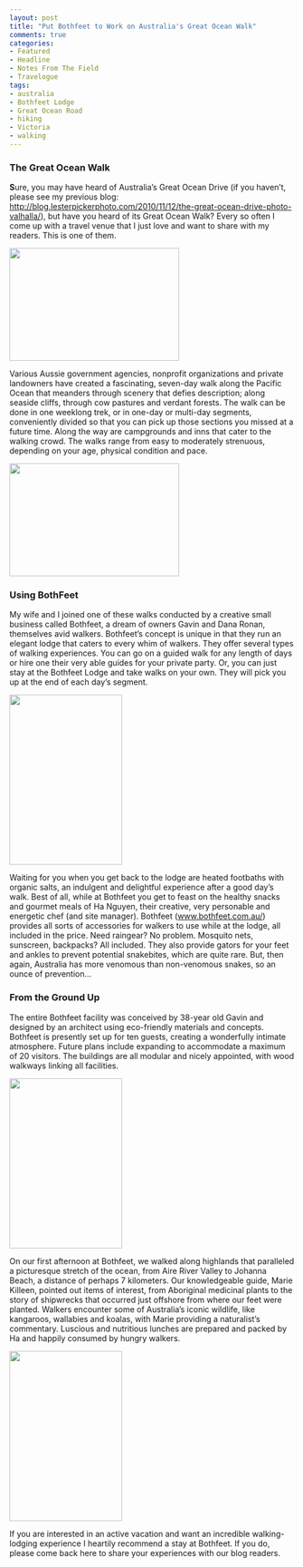 ```yaml
---
layout: post
title: "Put Bothfeet to Work on Australia's Great Ocean Walk"
comments: true
categories:
- Featured
- Headline
- Notes From The Field
- Travelogue
tags:
- australia
- Bothfeet Lodge
- Great Ocean Road
- hiking
- Victoria
- walking
---
```

<h3>The Great Ocean Walk</h3>
<strong>S</strong>ure, you may have heard of Australia’s Great Ocean Drive (if you haven’t, please see my previous blog: <a href="http://">http://blog.lesterpickerphoto.com/2010/11/12/the-great-ocean-drive-photo-valhalla/</a>), but have you heard of its Great Ocean Walk? Every so often I come up with a travel venue that I just love and want to share with my readers. This is one of them.

<a href="http://blog.lesterpickerphoto.com/wp-content/uploads/2010/11/Great-Ocean-Road-Victoria-Australia-902010-11-09.jpg"><img class="size-medium wp-image-704" title="Great Ocean Road, Victoria, Australia 902010-11-09" src="http://blog.lesterpickerphoto.com/wp-content/uploads/2010/11/Great-Ocean-Road-Victoria-Australia-902010-11-09-300x199.jpg" alt="" width="300" height="199"></a>

Various Aussie government agencies, nonprofit organizations and private landowners have created a fascinating, seven-day walk along the Pacific Ocean that meanders through scenery that defies description; along seaside cliffs, through cow pastures and verdant forests. The walk can be done in one weeklong trek, or in one-day or multi-day segments, conveniently divided so that you can pick up those sections you missed at a future time. Along the way are campgrounds and inns that cater to the walking crowd. The walks range from easy to moderately strenuous, depending on your age, physical condition and pace.

<a href="http://blog.lesterpickerphoto.com/wp-content/uploads/2010/11/Bothfeet-Lodge-Victoria-Australia-92010-11-10.jpg"><img class="aligncenter size-medium wp-image-700" title="Bothfeet Lodge, Victoria, Australia 92010-11-10" src="http://blog.lesterpickerphoto.com/wp-content/uploads/2010/11/Bothfeet-Lodge-Victoria-Australia-92010-11-10-300x199.jpg" alt="" width="300" height="199"></a>
<h3>Using BothFeet</h3>
My wife and I joined one of these walks conducted by a creative small business called Bothfeet, a dream of owners Gavin and Dana Ronan, themselves avid walkers. Bothfeet’s concept is unique in that they run an elegant lodge that caters to every whim of walkers. They offer several types of walking experiences. You can go on a guided walk for any length of days or hire one their very able guides for your private party. Or, you can just stay at the Bothfeet Lodge and take walks on your own. They will pick you up at the end of each day’s segment.

<a href="http://blog.lesterpickerphoto.com/wp-content/uploads/2010/11/Great-Ocean-Road-Victoria-Australia-602010-11-09.jpg"><img class="size-medium wp-image-701" title="Great Ocean Road, Victoria, Australia 602010-11-09" src="http://blog.lesterpickerphoto.com/wp-content/uploads/2010/11/Great-Ocean-Road-Victoria-Australia-602010-11-09-199x300.jpg" alt="" width="199" height="300"></a>

Waiting for you when you get back to the lodge are heated footbaths with organic salts, an indulgent and delightful experience after a good day’s walk. Best of all, while at Bothfeet you get to feast on the healthy snacks and gourmet meals of Ha Nguyen, their creative, very personable and energetic chef (and site manager).   Bothfeet (www.bothfeet.com.au/) provides all sorts of accessories for walkers to use while at the lodge, all included in the price. Need raingear? No problem. Mosquito nets, sunscreen, backpacks? All included. They also provide gators for your feet and ankles to prevent potential snakebites, which are quite rare. But, then again, Australia has more venomous than non-venomous snakes, so an ounce of prevention…
<h3>From the Ground Up</h3>
The entire Bothfeet facility was conceived by 38-year old Gavin and designed by an architect using eco-friendly materials and concepts. Bothfeet is presently set up for ten guests, creating a wonderfully intimate atmosphere. Future plans include expanding to accommodate a maximum of 20 visitors. The buildings are all modular and nicely appointed, with wood walkways linking all facilities.

<a href="http://blog.lesterpickerphoto.com/wp-content/uploads/2010/11/Great-Ocean-Road-Victoria-Australia-722010-11-09.jpg"><img class="size-medium wp-image-703" title="Great Ocean Road, Victoria, Australia 722010-11-09" src="http://blog.lesterpickerphoto.com/wp-content/uploads/2010/11/Great-Ocean-Road-Victoria-Australia-722010-11-09-199x300.jpg" alt="" width="199" height="300"></a>

On our first afternoon at Bothfeet, we walked along highlands that paralleled a picturesque stretch of the ocean, from Aire River Valley to Johanna Beach, a distance of perhaps 7 kilometers. Our knowledgeable guide, Marie Killeen, pointed out items of interest, from Aboriginal medicinal plants to the story of shipwrecks that occurred just offshore from where our feet were planted. Walkers encounter some of Australia’s iconic wildlife, like kangaroos, wallabies and koalas, with Marie providing a naturalist’s commentary. Luscious and nutritious lunches are prepared and packed by Ha and happily consumed by hungry walkers.

<a href="http://blog.lesterpickerphoto.com/wp-content/uploads/2010/11/Great-Ocean-Road-Victoria-Australia-382010-11-09.jpg"><img class="size-medium wp-image-702" title="Great Ocean Road, Victoria, Australia 382010-11-09" src="http://blog.lesterpickerphoto.com/wp-content/uploads/2010/11/Great-Ocean-Road-Victoria-Australia-382010-11-09-199x300.jpg" alt="" width="199" height="300"></a>

If you are interested in an active vacation and want an incredible walking-lodging experience I heartily recommend a stay at Bothfeet. If you do, please come back here to share your experiences with our blog readers.